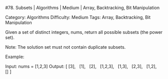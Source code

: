 #78. Subsets | Algorithms | Medium | Array, Backtracking, Bit Manipulation

Category: Algorithms
Difficulty: Medium
Tags: Array, Backtracking, Bit Manipulation

Given a set of distinct integers, nums, return all possible subsets (the power set).

Note: The solution set must not contain duplicate subsets.

Example:


Input: nums = [1,2,3]
Output:
[
  [3],
  [1],
  [2],
  [1,2,3],
  [1,3],
  [2,3],
  [1,2],
  []
]

